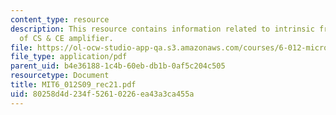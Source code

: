 ```yaml
---
content_type: resource
description: This resource contains information related to intrinsic frequency response
  of CS & CE amplifier.
file: https://ol-ocw-studio-app-qa.s3.amazonaws.com/courses/6-012-microelectronic-devices-and-circuits-spring-2009/80258d4d234f52610226ea43a3ca455a_MIT6_012S09_rec21.pdf
file_type: application/pdf
parent_uid: b4e36188-1c4b-60eb-db1b-0af5c204c505
resourcetype: Document
title: MIT6_012S09_rec21.pdf
uid: 80258d4d-234f-5261-0226-ea43a3ca455a
---
```

